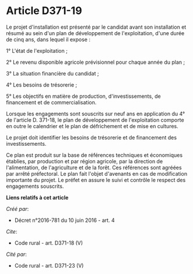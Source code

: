 # Article D371-19

Le projet d'installation est présenté par le candidat avant son installation et résumé au sein d'un plan de développement de
l'exploitation, d'une durée de cinq ans, dans lequel il expose : 

1° L'état de l'exploitation ; 

2° Le revenu disponible agricole prévisionnel pour chaque année du plan ; 

3° La situation financière du candidat ; 

4° Les besoins de trésorerie ; 

5° Les objectifs en matière de production, d'investissements, de financement et de commercialisation. 

Lorsque les engagements sont souscrits sur neuf ans en application du 4° de l'article D. 371-18, le plan de développement de
l'exploitation comporte en outre le calendrier et le plan de défrichement et de mise en cultures. 

Le projet doit identifier les besoins de trésorerie et de financement des investissements. 

Ce plan est produit sur la base de références techniques et économiques établies, par production et par région agricole, par
la direction de l'alimentation, de l'agriculture et de la forêt. Ces références sont agréées par arrêté préfectoral. Le plan
fait l'objet d'avenants en cas de modification importante du projet. Le préfet en assure le suivi et contrôle le respect des
engagements souscrits.

**Liens relatifs à cet article**

_Créé par_:

  - Décret n°2016-781 du 10 juin 2016 - art. 4

_Cite_:

  - Code rural - art. D371-18 (V)

_Cité par_:

  - Code rural - art. D371-23 (V)
